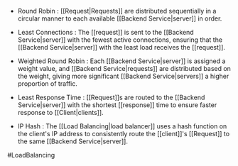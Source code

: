 - Round Robin : [[Request|Requests]] are distributed sequentially in a circular manner to each available [[Backend Service|server]] in order.

- Least Connections : The [[request]] is sent to the [[Backend Service|server]] with the fewest active connections, ensuring that the [[Backend Service|server]] with the least load receives the [[request]].

- Weighted Round Robin : Each [[Backend Service|server]] is assigned a weight value, and [[Backend Service|requests]] are distributed based on the weight, giving more significant [[Backend Service|servers]] a higher proportion of traffic.

- Least Response Time : [[Request]]s are routed to the [[Backend Service|server]] with the shortest [[response]] time to ensure faster response to [[Client|clients]].

- IP Hash : The [[Load Balancing|load balancer]] uses a hash function on the client's IP address to consistently route the [[client]]'s [[Request]] to the same [[Backend Service|server]].

#LoadBalancing 